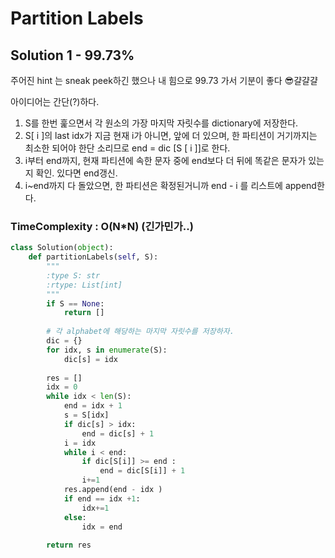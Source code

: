 # Partition Labels

## Solution 1 - 99.73%

주어진 hint 는 sneak peek하긴 했으나 내 힘으로 99.73 가서 기분이 좋다 😎걀걀걀 

아이디어는 간단(?)하다.

1. S를 한번 훑으면서 각 원소의 가장 마지막 자릿수를 dictionary에 저장한다.
1. S[ i ]의 last idx가 지금 현재 i가 아니면, 앞에 더 있으며, 한 파티션이 거기까지는 최소한 되어야 한단 소리므로 end = dic [S [ i ]]로 한다.
1. i부터 end까지, 현재 파티션에 속한 문자 중에 end보다 더 뒤에 똑같은 문자가 있는 지 확인. 있다면 end갱신.
1. i~end까지 다 돌았으면, 한 파티션은 확정된거니까 end - i 를 리스트에 append한다.

### TimeComplexity : O(N*N) (긴가민가..)

```python
class Solution(object):
    def partitionLabels(self, S):
        """
        :type S: str
        :rtype: List[int]
        """
        if S == None:
            return []
        
        # 각 alphabet에 해당하는 마지막 자릿수를 저장하자.
        dic = {}
        for idx, s in enumerate(S):
            dic[s] = idx
            
        res = []
        idx = 0
        while idx < len(S):
            end = idx + 1
            s = S[idx]
            if dic[s] > idx:
                end = dic[s] + 1
            i = idx
            while i < end:
                if dic[S[i]] >= end :
                    end = dic[S[i]] + 1
                i+=1
            res.append(end - idx )
            if end == idx +1:
                idx+=1
            else:
                idx = end
                
        return res
```